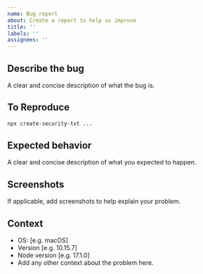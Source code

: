 ```yaml
---
name: Bug report
about: Create a report to help us improve
title: ''
labels: ''
assignees: ''
---
```


## Describe the bug

A clear and concise description of what the bug is.

## To Reproduce

```bash
npx create-security-txt ...
```

## Expected behavior

A clear and concise description of what you expected to happen.

## Screenshots

If applicable, add screenshots to help explain your problem.

## Context

- OS: [e.g. macOS]
- Version [e.g. 10.15.7]
- Node version [e.g. 17.1.0]
- Add any other context about the problem here.
